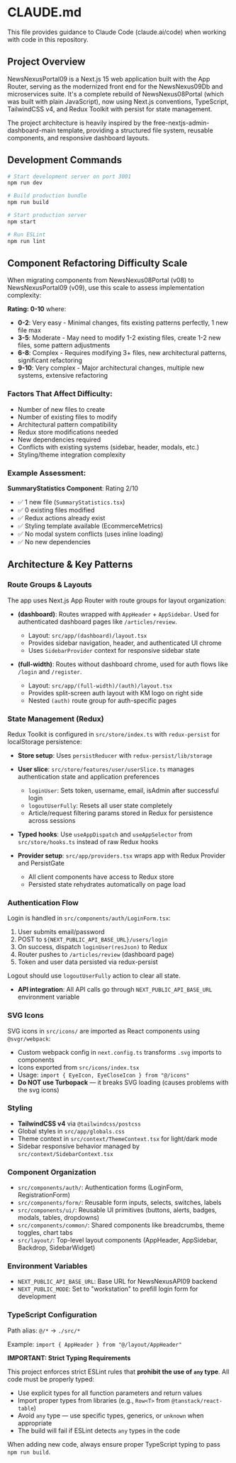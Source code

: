 # CLAUDE.md

This file provides guidance to Claude Code (claude.ai/code) when working with code in this repository.

## Project Overview

NewsNexusPortal09 is a Next.js 15 web application built with the App Router, serving as the modernized front end for the NewsNexus09Db and microservices suite. It's a complete rebuild of NewsNexus08Portal (which was built with plain JavaScript), now using Next.js conventions, TypeScript, TailwindCSS v4, and Redux Toolkit with persist for state management.

The project architecture is heavily inspired by the free-nextjs-admin-dashboard-main template, providing a structured file system, reusable components, and responsive dashboard layouts.

## Development Commands

```bash
# Start development server on port 3001
npm run dev

# Build production bundle
npm run build

# Start production server
npm start

# Run ESLint
npm run lint
```

## Component Refactoring Difficulty Scale

When migrating components from NewsNexus08Portal (v08) to NewsNexusPortal09 (v09), use this scale to assess implementation complexity:

**Rating: 0-10** where:

- **0-2**: Very easy - Minimal changes, fits existing patterns perfectly, 1 new file max
- **3-5**: Moderate - May need to modify 1-2 existing files, create 1-2 new files, some pattern adjustments
- **6-8**: Complex - Requires modifying 3+ files, new architectural patterns, significant refactoring
- **9-10**: Very complex - Major architectural changes, multiple new systems, extensive refactoring

### Factors That Affect Difficulty:

- Number of new files to create
- Number of existing files to modify
- Architectural pattern compatibility
- Redux store modifications needed
- New dependencies required
- Conflicts with existing systems (sidebar, header, modals, etc.)
- Styling/theme integration complexity

### Example Assessment:

**SummaryStatistics Component**: Rating 2/10

- ✅ 1 new file (`SummaryStatistics.tsx`)
- ✅ 0 existing files modified
- ✅ Redux actions already exist
- ✅ Styling template available (EcommerceMetrics)
- ✅ No modal system conflicts (uses inline loading)
- ✅ No new dependencies

## Architecture & Key Patterns

### Route Groups & Layouts

The app uses Next.js App Router with route groups for layout organization:

- **(dashboard)**: Routes wrapped with `AppHeader` + `AppSidebar`. Used for authenticated dashboard pages like `/articles/review`.

  - Layout: `src/app/(dashboard)/layout.tsx`
  - Provides sidebar navigation, header, and authenticated UI chrome
  - Uses `SidebarProvider` context for responsive sidebar state

- **(full-width)**: Routes without dashboard chrome, used for auth flows like `/login` and `/register`.
  - Layout: `src/app/(full-width)/(auth)/layout.tsx`
  - Provides split-screen auth layout with KM logo on right side
  - Nested `(auth)` route group for auth-specific pages

### State Management (Redux)

Redux Toolkit is configured in `src/store/index.ts` with `redux-persist` for localStorage persistence:

- **Store setup**: Uses `persistReducer` with `redux-persist/lib/storage`
- **User slice**: `src/store/features/user/userSlice.ts` manages authentication state and application preferences

  - `loginUser`: Sets token, username, email, isAdmin after successful login
  - `logoutUserFully`: Resets all user state completely
  - Article/request filtering params stored in Redux for persistence across sessions

- **Typed hooks**: Use `useAppDispatch` and `useAppSelector` from `src/store/hooks.ts` instead of raw Redux hooks

- **Provider setup**: `src/app/providers.tsx` wraps app with Redux Provider and PersistGate
  - All client components have access to Redux store
  - Persisted state rehydrates automatically on page load

### Authentication Flow

Login is handled in `src/components/auth/LoginForm.tsx`:

1. User submits email/password
2. POST to `${NEXT_PUBLIC_API_BASE_URL}/users/login`
3. On success, dispatch `loginUser(resJson)` to Redux
4. Router pushes to `/articles/review` (dashboard page)
5. Token and user data persisted via redux-persist

Logout should use `logoutUserFully` action to clear all state.

- **API integration**: All API calls go through `NEXT_PUBLIC_API_BASE_URL` environment variable

### SVG Icons

SVG icons in `src/icons/` are imported as React components using `@svgr/webpack`:

- Custom webpack config in `next.config.ts` transforms `.svg` imports to components
- Icons exported from `src/icons/index.tsx`
- Usage: `import { EyeIcon, EyeCloseIcon } from "@/icons"`
- **Do NOT use Turbopack** — it breaks SVG loading (causes problems with the svg icons)

### Styling

- **TailwindCSS v4** via `@tailwindcss/postcss`
- Global styles in `src/app/globals.css`
- Theme context in `src/context/ThemeContext.tsx` for light/dark mode
- Sidebar responsive behavior managed by `src/context/SidebarContext.tsx`

### Component Organization

- `src/components/auth/`: Authentication forms (LoginForm, RegistrationForm)
- `src/components/form/`: Reusable form inputs, selects, switches, labels
- `src/components/ui/`: Reusable UI primitives (buttons, alerts, badges, modals, tables, dropdowns)
- `src/components/common/`: Shared components like breadcrumbs, theme toggles, chart tabs
- `src/layout/`: Top-level layout components (AppHeader, AppSidebar, Backdrop, SidebarWidget)

### Environment Variables

- `NEXT_PUBLIC_API_BASE_URL`: Base URL for NewsNexusAPI09 backend
- `NEXT_PUBLIC_MODE`: Set to "workstation" to prefill login form for development

### TypeScript Configuration

Path alias: `@/*` → `./src/*`

Example: `import { AppHeader } from "@/layout/AppHeader"`

**IMPORTANT: Strict Typing Requirements**

This project enforces strict ESLint rules that **prohibit the use of `any` type**. All code must be properly typed:

- Use explicit types for all function parameters and return values
- Import proper types from libraries (e.g., `Row<T>` from `@tanstack/react-table`)
- Avoid `any` type — use specific types, generics, or `unknown` when appropriate
- The build will fail if ESLint detects `any` types in the code

When adding new code, always ensure proper TypeScript typing to pass `npm run build`.
